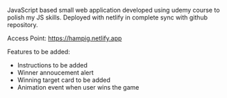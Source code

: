 JavaScript based small web application developed using udemy course to polish my JS skills. Deployed with netlify in complete sync with github repository.

Access Point: https://hampig.netlify.app

Features to be added:
- Instructions to be added
- Winner annoucement alert
- Winning target card to be added
- Animation event when user wins the game 
